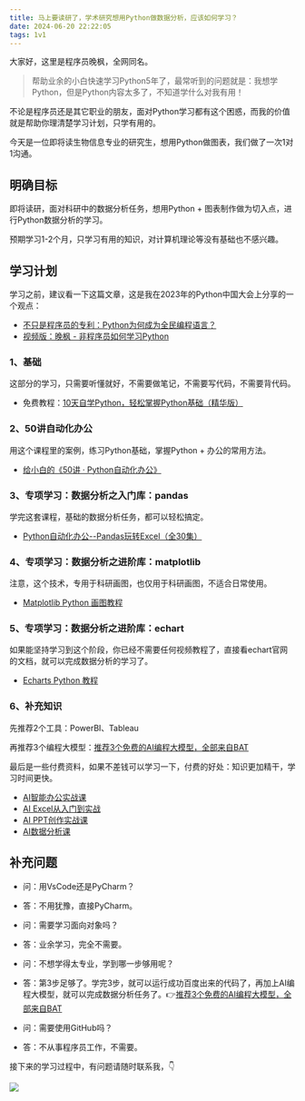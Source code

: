 ```yaml
---
title: 马上要读研了，学术研究想用Python做数据分析，应该如何学习？
date: 2024-06-20 22:22:05
tags: 1v1
---
```


大家好，这里是程序员晚枫，全网同名。

> 帮助业余的小白快速学习Python5年了，最常听到的问题就是：我想学Python，但是Python内容太多了，不知道学什么对我有用！


<!-- more -->

不论是程序员还是其它职业的朋友，面对Python学习都有这个困惑，而我的价值就是帮助你理清楚学习计划，只学有用的。

今天是一位即将读生物信息专业的研究生，想用Python做图表，我们做了一次1对1沟通。



## 明确目标

即将读研，面对科研中的数据分析任务，想用Python + 图表制作做为切入点，进行Python数据分析的学习。

预期学习1-2个月，只学习有用的知识，对计算机理论等没有基础也不感兴趣。



## 学习计划

学习之前，建议看一下这篇文章，这是我在2023年的Python中国大会上分享的一个观点：

- [不只是程序员的专利：Python为何成为全民编程语言？](https://mp.weixin.qq.com/s/yZDZDa7-6A6XkC6kxHTB5w)
- [视频版：晚枫 - 非程序员如何学习Python](https://www.bilibili.com/video/BV1zJ4m1x7WZ/?spm_id_from=333.337.search-card.all.click&vd_source=ca20bb8763fcb18660aa74d7a87234fa)


### 1、基础

这部分的学习，只需要听懂就好，不需要做笔记，不需要写代码，不需要背代码。

- 免费教程：[10天自学Python，轻松掌握Python基础（精华版）](https://www.bilibili.com/video/BV1MM4y1G76j/?spm_id_from=333.999.0.0)

### 2、50讲自动化办公
用这个课程里的案例，练习Python基础，掌握Python + 办公的常用方法。

- [给小白的《50讲 · Python自动化办公》](https://www.python-office.com/course/50-python-office.html)

### 3、专项学习：数据分析之入门库：pandas

学完这套课程，基础的数据分析任务，都可以轻松搞定。

- [Python自动化办公--Pandas玩转Excel（全30集）](https://www.bilibili.com/video/BV1hk4y1C73S/?spm_id_from=333.999.0.0&vd_source=ca20bb8763fcb18660aa74d7a87234fa)

### 4、专项学习：数据分析之进阶库：matplotlib

注意，这个技术，专用于科研画图，也仅用于科研画图，不适合日常使用。

- [Matplotlib Python 画图教程](https://www.bilibili.com/video/BV1Jx411L7LU/?spm_id_from=333.337.search-card.all.click&vd_source=ca20bb8763fcb18660aa74d7a87234fa)

### 5、专项学习：数据分析之进阶库：echart

如果能坚持学习到这个阶段，你已经不需要任何视频教程了，直接看echart官网的文档，就可以完成数据分析的学习了。

- [Echarts Python 教程](https://pyecharts.org/#/zh-cn/)

### 6、补充知识

先推荐2个工具：PowerBI、Tableau

再推荐3个编程大模型：[推荐3个免费的AI编程大模型，全部来自BAT](https://mp.weixin.qq.com/s/_jx0TU3vS1kyNh8Oj27tPA)

最后是一些付费资料，如果不差钱可以学习一下，付费的好处：知识更加精干，学习时间更快。

- [AI智能办公实战课](http://gk.link/a/12ohR)
- [AI Excel从入门到实战](http://gk.link/a/12ohQ)
- [AI PPT创作实战课](http://gk.link/a/12ohS)
- [AI数据分析课](http://gk.link/a/12mEG)


## 补充问题

- 问：用VsCode还是PyCharm？
- 答：不用犹豫，直接PyCharm。

- 问：需要学习面向对象吗？
- 答：业余学习，完全不需要。

- 问：不想学得太专业，学到哪一步够用呢？
- 答：第3步足够了。学完3步，就可以运行成功百度出来的代码了，再加上AI编程大模型，就可以完成数据分析任务了。👉[推荐3个免费的AI编程大模型，全部来自BAT](https://mp.weixin.qq.com/s/_jx0TU3vS1kyNh8Oj27tPA)

- 问：需要使用GitHub吗？
- 答：不从事程序员工作，不需要。

接下来的学习过程中，有问题请随时联系我，👇

![](https://cos.python-office.com/wechat/qr-code.jpg)